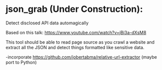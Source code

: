 # json_grab (Under Construction):

Detect disclosed API data automagically

Based on this talk: https://www.youtube.com/watch?v=jBi3a-dXsM8

This tool should be able to read page source as you crawl a website and extract all the JSON and detect things formatted like sensitive data.

-incorporate https://github.com/jobertabma/relative-url-extractor (maybe port to Python)
